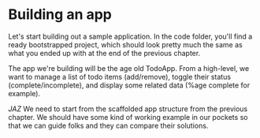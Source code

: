 # Building an app

Let's start building out a sample application. In the code folder, you'll find a ready bootstrapped project, which should look pretty much the same as what you ended up with at the end of the previous chapter.

The app we're building will be the age old TodoApp. From a high-level, we want to manage a list of todo items (add/remove), toggle their status (complete/incomplete), and display some related data (%age complete for example).

*JAZ* We need to start from the scaffolded app structure from the previous chapter. We should have some kind of working example in our pockets so that we can guide folks and they can compare their solutions.